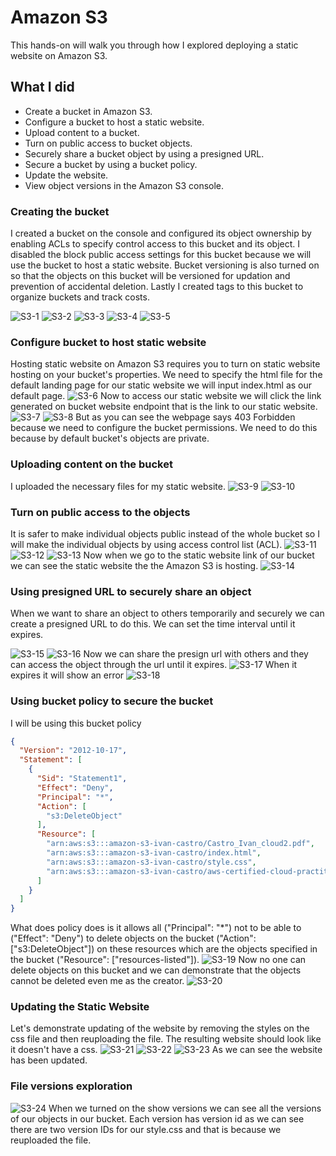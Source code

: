 # Amazon S3

This hands-on will walk you through how I explored deploying a static website on Amazon S3.

## What I did
- Create a bucket in Amazon S3.
- Configure a bucket to host a static website.
- Upload content to a bucket.
- Turn on public access to bucket objects.
- Securely share a bucket object by using a presigned URL.
- Secure a bucket by using a bucket policy.
- Update the website.
- View object versions in the Amazon S3 console.

### Creating the bucket
I created a bucket on the console and configured its object ownership by enabling ACLs to specify control access to this bucket and its object. I disabled the block public access settings for this bucket because we will use the bucket to host a static website. Bucket versioning is also turned on so that the objects on this bucket will be versioned for updation and prevention of accidental deletion. Lastly I created tags to this bucket to organize buckets and track costs.

![S3-1](./screenshots/s3-1.png)
![S3-2](./screenshots/s3-2.png)
![S3-3](./screenshots/s3-3.png)
![S3-4](./screenshots/s3-4.png)
![S3-5](./screenshots/s3-5.png)

### Configure bucket to host static website
Hosting static website on Amazon S3 requires you to turn on static website hosting on your bucket's properties. We need to specify the html file for the default landing page for our static website we will input index.html as our default page. 
![S3-6](./screenshots/s3-6.png)
Now to access our static website we will click the link generated on bucket website endpoint that is the link to our static website.
![S3-7](./screenshots/s3-7.png)
![S3-8](./screenshots/s3-8.png)
But as you can see the webpage says 403 Forbidden because we need to configure the bucket permissions. We need to do this because by default bucket's objects are private.

### Uploading content on the bucket
I uploaded the necessary files for my static website.
![S3-9](./screenshots/s3-9.png)
![S3-10](./screenshots/s3-10.png)

### Turn on public access to the objects
It is safer to make individual objects public instead of the whole bucket so I will make the individual objects by using access control list (ACL).
![S3-11](./screenshots/s3-11.png)
![S3-12](./screenshots/s3-12.png)
![S3-13](./screenshots/s3-13.png)
Now when we go to the static website link of our bucket we can see the static website the the Amazon S3 is hosting.
![S3-14](./screenshots/s3-14.png)

### Using presigned URL to securely share an object
When we want to share an object to others temporarily and securely we can create a presigned URL to do this. We can set the time interval until it expires.

![S3-15](./screenshots/s3-15.png)
![S3-16](./screenshots/s3-16.png)
Now we can share the presign url with others and they can access the object through the url until it expires.
![S3-17](./screenshots/s3-17.png)
When it expires it will show an error
![S3-18](./screenshots/s3-18.png)

### Using bucket policy to secure the bucket
I will be using this bucket policy
```json
{
  "Version": "2012-10-17",
  "Statement": [
    {
      "Sid": "Statement1",
      "Effect": "Deny",
      "Principal": "*",
      "Action": [
        "s3:DeleteObject"
      ],
      "Resource": [
        "arn:aws:s3:::amazon-s3-ivan-castro/Castro_Ivan_cloud2.pdf",
        "arn:aws:s3:::amazon-s3-ivan-castro/index.html",
        "arn:aws:s3:::amazon-s3-ivan-castro/style.css",
        "arn:aws:s3:::amazon-s3-ivan-castro/aws-certified-cloud-practitioner.png"
      ]
    }
  ]
}
```
What does policy does is it allows all ("Principal": "*") not to be able to ("Effect": "Deny") to delete objects on the bucket ("Action": ["s3:DeleteObject"]) on these resources which are the objects specified in the bucket ("Resource": ["resources-listed"]).
![S3-19](./screenshots/s3-19.png)
Now no one can delete objects on this bucket and we can demonstrate that the objects cannot be deleted even me as the creator.
![S3-20](./screenshots/s3-20.png)

### Updating the Static Website
Let's demonstrate updating of the website by removing the styles on the css file and then reuploading the file. The resulting website should look like it doesn't have a css.
![S3-21](./screenshots/s3-21.png)
![S3-22](./screenshots/s3-22.png)
![S3-23](./screenshots/s3-23.png)
As we can see the website has been updated.

### File versions exploration
![S3-24](./screenshots/s3-24.png)
When we turned on the show versions we can see all the versions of our objects in our bucket. Each version has version id as we can see there are two version IDs for our style.css and that is because we reuploaded the file. 
